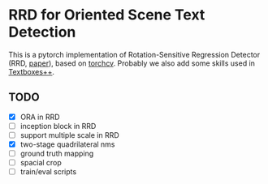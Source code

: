# RRD for Oriented Scene Text Detection

This is a pytorch implementation of Rotation-Sensitive Regression Detector (RRD, [paper](https://arxiv.org/abs/1803.05265)), based on [torchcv](https://github.com/kuangliu/torchcv). Probably we also add some skills used in [Textboxes++](https://arxiv.org/abs/1801.02765).

## TODO
- [x] ORA in RRD
- [ ] inception block in RRD
- [ ] support multiple scale in RRD
- [x] two-stage quadrilateral nms
- [ ] ground truth mapping
- [ ] spacial crop
- [ ] train/eval scripts
